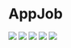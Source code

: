 

<html>
<body>
    <h1>AppJob</h1>
<!--     <a href="https://www.youtube.com/watch?v=1tFVpHS7At0"> Watch My app vid!! </a> -->
    <img src="https://github.com/fadi559/Appjob/blob/V1.1/src/Images/1.png" />
     <img src="https://github.com/fadi559/Appjob/blob/V1.1/src/Images/2.png" />
     <img src="https://github.com/fadi559/Appjob/blob/V1.1/src/Images/3.png" />
     <img src="https://github.com/fadi559/Appjob/blob/V1.1/src/Images/4.png" />
     <img src="https://github.com/fadi559/Appjob/blob/d8e241f9549018d2efd4eb14ca75d79bf8c40cdd/src/Images/Simulator5.png" />
</body>
</html>
